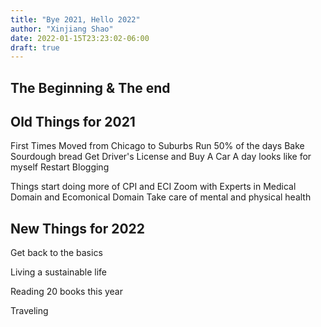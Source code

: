 ```yaml
---
title: "Bye 2021, Hello 2022"
author: "Xinjiang Shao"
date: 2022-01-15T23:23:02-06:00
draft: true
---
```


## The Beginning & The end

## Old Things for 2021
First Times
Moved from Chicago to Suburbs
Run 50% of the days 
Bake Sourdough bread
Get Driver's License and Buy A Car
A day looks like for myself
Restart Blogging

Things start doing more of
CPI and ECI
Zoom with Experts in Medical Domain and Ecomonical Domain
Take care of mental and physical health

## New Things for 2022

Get back to the basics

Living a sustainable life

Reading 20 books this year

Traveling



